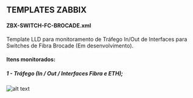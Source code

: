 ## TEMPLATES ZABBIX


#### ZBX-SWITCH-FC-BROCADE.xml

Template LLD para monitoramento de Tráfego In/Out de Interfaces para Switches de Fibra Brocade (Em desenvolvimento).

#### Itens monitorados:<br>
##### 1 - Tráfego (In / Out / Interfaces Fibra e ETH);<br>
![alt text](https://i.imgur.com/Vkw9hwc.png)

